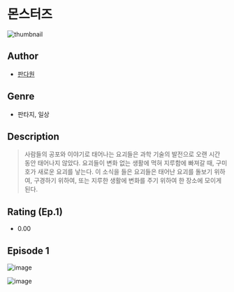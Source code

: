 # 몬스터즈
![thumbnail](https://image-comic.pstatic.net/user_contents_data/challenge_comic/2023/05/25/320943/upload_3689400483299484262_480x623.jpeg)

## Author
- [판다원](https://comic.naver.com/artistTitle?id=320943)

## Genre
- 판타지, 일상

## Description
> 사람들의 공포와 이야기로 태어나는 요괴들은 과학 기술의 발전으로 오랜 시간 동안 태어나지 않았다. 요괴들이 변화 없는 생활에 먹혀 지루함에 빠져갈 때, 구미호가 새로운 요괴를 낳는다. 이 소식을 들은 요괴들은 태어난 요괴를 돌보기 위하여, 구경하기 위하여, 또는 지루한 생활에 변화를 주기 위하여 한 장소에 모이게 된다.


## Rating (Ep.1)
- 0.00

## Episode 1
![image](https://image-comic.pstatic.net/user_contents_data/challenge_comic/2023/05/25/320943/upload_3690760614213529699.jpeg)

![image](https://image-comic.pstatic.net/user_contents_data/challenge_comic/2023/05/25/320943/upload_3472893445321929526.jpeg)
